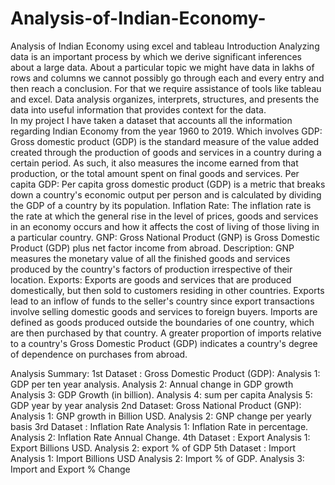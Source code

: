 # Analysis-of-Indian-Economy-
Analysis of Indian Economy using excel and tableau
Introduction
Analyzing data is an important process by which we derive significant inferences about a large data. About a particular topic we might have data in lakhs of rows and columns we cannot possibly go through each and every entry and then reach a conclusion. For that we require assistance of tools like tableau and excel. Data analysis organizes, interprets, structures, and presents the data into useful information that provides context for the data.	
In my project I have taken a dataset that accounts all the information regarding Indian Economy from the year 1960 to 2019. Which involves
GDP: Gross domestic product (GDP) is the standard measure of the value added created through the production of goods and services in a country during a certain period. As such, it also measures the income earned from that production, or the total amount spent on final goods and services.
Per capita GDP: Per capita gross domestic product (GDP) is a metric that breaks down a country's economic output per person and is calculated by dividing the GDP of a country by its population.
Inflation Rate: The inflation rate is the rate at which the general rise in the level of prices, goods and services in an economy occurs and how it affects the cost of living of those living in a particular country.
GNP: Gross National Product (GNP) is Gross Domestic Product (GDP) plus net factor income from abroad. Description: GNP measures the monetary value of all the finished goods and services produced by the country's factors of production irrespective of their location.
Exports:  Exports are goods and services that are produced domestically, but then sold to customers residing in other countries. Exports lead to an inflow of funds to the seller's country since export transactions involve selling domestic goods and services to foreign buyers.
Imports are defined as goods produced outside the boundaries of one country, which are then purchased by that country. A greater proportion of imports relative to a country's Gross Domestic Product (GDP) indicates a country's degree of dependence on purchases from abroad.

Analysis Summary:
1st Dataset : Gross Domestic Product (GDP):
Analysis 1: GDP per ten year analysis.
Analysis 2: Annual change in GDP growth	
Analysis 3: GDP Growth (in billion).
Analysis 4: sum per capita
Analysis 5: GDP year by year analysis
2nd Dataset: Gross National Product (GNP):
Analysis 1: GNP growth in Billion USD.
Analysis 2: GNP change per yearly basis
3rd Dataset : Inflation Rate 
Analysis 1: Inflation Rate in percentage.
Analysis 2: Inflation Rate Annual Change.
4th Dataset : Export
Analysis 1: Export Billions USD.
Analysis 2: export % of GDP
5th Dataset : Import
                Analysis 1: Import Billions USD
Analysis 2: Import % of GDP.
Analysis 3: Import and Export % Change

